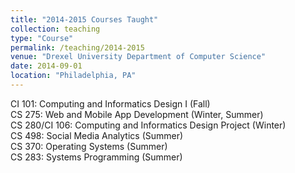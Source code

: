 ```yaml
---
title: "2014-2015 Courses Taught"
collection: teaching
type: "Course"
permalink: /teaching/2014-2015
venue: "Drexel University Department of Computer Science"
date: 2014-09-01
location: "Philadelphia, PA"
---
```


CI 101: Computing and Informatics Design I (Fall)  
CS 275: Web and Mobile App Development (Winter, Summer)  
CS 280/CI 106: Computing and Informatics Design Project (Winter)  
CS 498: Social Media Analytics (Summer)  
CS 370: Operating Systems (Summer)  
CS 283: Systems Programming (Summer)  